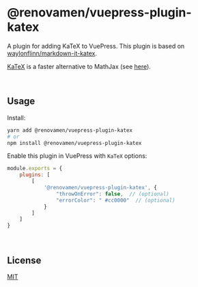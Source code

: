 # @renovamen/vuepress-plugin-katex

A plugin for adding KaTeX to VuePress. This plugin is based on [waylonflinn/markdown-it-katex](https://github.com/waylonflinn/markdown-it-katex).

[KaTeX](https://katex.org/) is a faster alternative to MathJax (see [here](https://www.intmath.com/cg5/katex-mathjax-comparison.php)).


&nbsp;

## Usage

Install:

```bash
yarn add @renovamen/vuepress-plugin-katex
# or
npm install @renovamen/vuepress-plugin-katex
```

Enable this plugin in VuePress with `KaTeX` options:

```js
module.exports = {
    plugins: [
        [
            '@renovamen/vuepress-plugin-katex', {
                "throwOnError": false,  // (optional)
                "errorColor": " #cc0000"  // (optional)
            }
        ]
    ]
}
```

&nbsp;

## License

[MIT](LICENSE)